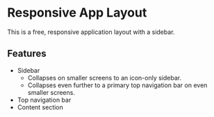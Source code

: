 # Responsive App Layout

This is a free, responsive application layout with a sidebar.

## Features

- Sidebar
    - Collapses on smaller screens to an icon-only sidebar.
    - Collapses even further to a primary top navigation bar on even smaller screens.
- Top navigation bar
- Content section